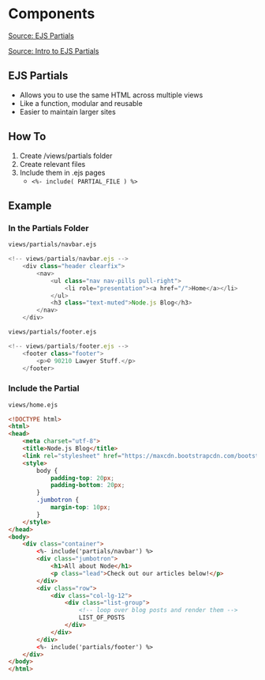 # Components

[Source: EJS Partials](https://medium.com/@henslejoseph/ejs-partials-f6f102cb7433)

[Source: Intro to EJS Partials](https://www.youtube.com/watch?v=3_xEEH4fTEk&t=0s&index=7&list=PL7sCSgsRZ-slYARh3YJIqPGZqtGVqZRGt)

## EJS Partials

* Allows you to use the same HTML across multiple views
* Like a function, modular and reusable
* Easier to maintain larger sites

## How To

1. Create /views/partials folder
2. Create relevant files
3. Include them in .ejs pages
   * `<%- include( PARTIAL_FILE ) %>`

## Example

### In the Partials Folder

```bash
views/partials/navbar.ejs
```

```js
<!-- views/partials/navbar.ejs -->
    <div class="header clearfix">
        <nav>
            <ul class="nav nav-pills pull-right">
                <li role="presentation"><a href="/">Home</a></li>
            </ul>
            <h3 class="text-muted">Node.js Blog</h3>
        </nav>
    </div>
```

```bash
views/partials/footer.ejs
```

```js
<!-- views/partials/footer.ejs -->
    <footer class="footer">
        <p>© 90210 Lawyer Stuff.</p>
    </footer>
```

### Include the Partial

```bash
views/home.ejs
```

```html
<!DOCTYPE html>
<html>
<head>
    <meta charset="utf-8">
    <title>Node.js Blog</title>
    <link rel="stylesheet" href="https://maxcdn.bootstrapcdn.com/bootstrap/3.3.6/css/bootstrap.min.css">
    <style>
        body {
            padding-top: 20px;
            padding-bottom: 20px;
        }
        .jumbotron {
            margin-top: 10px;
        }
    </style>
</head>
<body>
    <div class="container">
        <%- include('partials/navbar') %>
        <div class="jumbotron">
            <h1>All about Node</h1>
            <p class="lead">Check out our articles below!</p>
        </div>
        <div class="row">
            <div class="col-lg-12">
                <div class="list-group">
                    <!-- loop over blog posts and render them -->
                    LIST_OF_POSTS
                </div>
            </div>
        </div>
        <%- include('partials/footer') %>
    </div>
</body>
</html>
```
